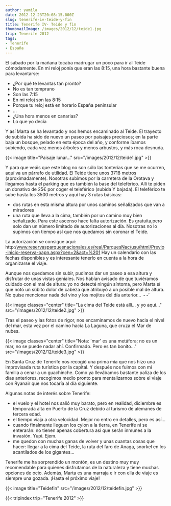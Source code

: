 ```yaml
---
author: yamila
date: 2012-12-23T20:08:15.000Z
slug: tenerife-iv-teide-y-fin
title: Tenerife IV- Teide y fin
thumbnailImage: /images/2012/12/teide1.jpg
trip: Tenerife 2012
tags:
- Tenerife
- España
---
```



El sábado por la mañana tocaba madrugar un poco para ir al Teide cómodamente. En mi reloj ponía que eran las 8:15, una hora bastante buena para levantarse:

- ¿Por qué te levantas tan pronto?
- No es tan temprano
- Son las 7:15
- En mi reloj son las 8:15
- Porque tu reloj está en horario España peninsular
- ...
- ¿Una hora menos en canarias?
- Lo que yo decía

Y así Marta se ha levantado y nos hemos encaminado al Teide. El trayecto de subida ha sido de nuevo un paseo por paisajes preciosos; en la parte baja un bosque, pelado en esta época del año, y conforme íbamos subiendo, cada vez menos árboles y menos arbustos, y más roca desnuda.

{{< image title="Paisaje lunar..." src="/images/2012/12/teide1.jpg" >}}

Y para que veáis que este blog no son sólo las tonterías que se me ocurren, aquí va un párrafo de utilidad. El Teide tiene unos 3718 metros (aproximadamente). Nosotras subimos por la carretera de la Orotava y llegamos hasta el parking que es también la base del teleférico. Allí te piden un donativo de 25€ por coger el teleférico (subida Y bajada). El teleférico te sube hasta los 3500 metros y aquí hay 3 rutas básicas:
- dos rutas en esta misma altura por unos caminos señalizados que van a miradores
- una ruta que lleva a la cima, también por un camino muy bien señalizado. Para este ascenso hace falta autorización. Es gratuita,pero solo dan un número limitado de autorizaciones al día. Nosotras no lo supimos con tiempo así que nos quedamos sin coronar el Teide.

La autorización se consigue aquí: http:/www.reservasparquesnacionales.es/real/ParquesNac/usu/html/Previo-inicio-reserva-oapn.aspx?cen=2&act=%201 Hay un calendario con las fechas disponibles y es interesante tenerlo en cuenta a la hora de organizarse el viaje.

Aunque nos quedamos sin subir, pudimos dar un paseo a esa altura y disfrutar de unas vistas geniales. Nos habían avisado de que tuviéramos cuidado con el mal de altura: yo no detecté ningún síntoma, pero Marta sí que notó un súbito dolor de cabeza que atribuyó a un posible mal de altura. No quise mencionar nada del vino y los mojitos del día anterior… ¬¬’

{{< image classes="center" title="La cima del Teide está allí... y yo aquí..." src="/images/2012/12/teide2.jpg" >}}

Tras el paseo y las fotos de rigor, nos encaminamos de nuevo hacia el nivel del mar, esta vez por el camino hacia La Laguna, que cruza el Mar de nubes.

{{< image classes="center" title="Nota: 'mar' es una metáfora; no es un mar, no se puede nadar ahí. Confirmado. Pero es tan bonito..." src="/images/2012/12/teide3.jpg" >}}

En Santa Cruz de Tenerife nos recogió una prima mía que nos hizo una improvisada ruta turística por la capital. Y después nos fuimos con mi familia a cenar a un guachinche. Como ya llevábamos bastante paliza de los días anteriores, recogimos medio pronto para mentalizarnos sobre el viaje con Ryanair que nos tocaría al día siguiente.

Algunas notas de interés sobre Tenerife:

- el vuelo y el hotel nos salió muy barato, pero en realidad, diciembre es temporada alta en Puerto de la Cruz debido al turismo de alemanes de tercera edad.
- el tiempo viaja a otra velocidad. Mejor no entro en detalles, pero es así…
- cuando finalmente lleguen los cylon a la tierra, en Tenerife ni se enterarán: no tienen apenas cobertura así que serán inmunes a la invasión. Yupi. Ejem.
- me quedon con muchas ganas de volver y unas cuantas cosas que hacer: llegar a la cima del Teide, la ruta del faro de Anaga, snorkel en los acantilados de los gigantes…

Tenerife me ha sorprendido un montón, es un destino muy muy recomendable para quienes disfrutamos de la naturaleza y tiene muchas opciones de ocio. Además, Marta es una marraja e ir con ella de viaje es siempre una gozada. ¡Hasta el próximo viaje!

{{< image title="Teidefin" src="/images/2012/12/teidefin.jpg" >}}

{{< tripindex trip="Tenerife 2012" >}}
